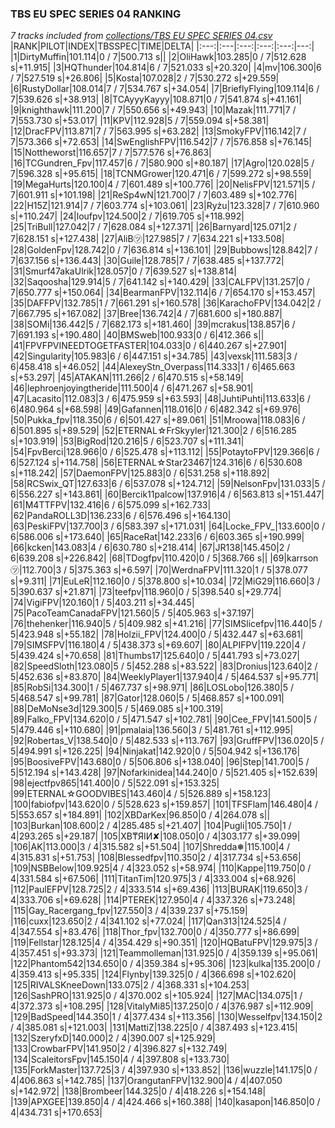 ### TBS EU SPEC SERIES 04 RANKING
*7 tracks included from [collections/TBS EU SPEC SERIES 04.csv](/collections/TBS%20EU%20SPEC%20SERIES%2004.csv)*
|RANK|PILOT|INDEX|TBSSPEC|TIME|DELTA|
|:---:|:---|:---:|:---:|:---:|---:|
|1|DirtyMuffin|101.114|0 / 7|500.713 s||
|2|OliHawk|103.285|0 / 7|512.628 s|+11.915|
|3|HQThunder|104.814|6 / 7|521.033 s|+20.320|
|4|mv|106.300|6 / 7|527.519 s|+26.806|
|5|Kosta|107.028|2 / 7|530.272 s|+29.559|
|6|RustyDollar|108.014|7 / 7|534.767 s|+34.054|
|7|BrieflyFlying|109.114|6 / 7|539.626 s|+38.913|
|8|TCAyyyKayyy|108.871|0 / 7|541.874 s|+41.161|
|9|knighthawk|111.200|7 / 7|550.656 s|+49.943|
|10|Mazak|111.771|7 / 7|553.730 s|+53.017|
|11|KPV|112.928|5 / 7|559.094 s|+58.381|
|12|DracFPV|113.871|7 / 7|563.995 s|+63.282|
|13|SmokyFPV|116.142|7 / 7|573.366 s|+72.653|
|14|SwEnglishFPV|116.542|7 / 7|576.858 s|+76.145|
|15|Nottheworst|116.657|7 / 7|577.576 s|+76.863|
|16|TCGundren_Fpv|117.457|6 / 7|580.900 s|+80.187|
|17|Agro|120.028|5 / 7|596.328 s|+95.615|
|18|TCNMGrower|120.471|6 / 7|599.272 s|+98.559|
|19|MegaHurts|120.100|4 / 7|601.489 s|+100.776|
|20|NelisFPV|121.571|5 / 7|601.911 s|+101.198|
|21|ReSp4wN|121.700|7 / 7|603.489 s|+102.776|
|22|H15Z|121.914|7 / 7|603.774 s|+103.061|
|23|Ryżu|123.328|7 / 7|610.960 s|+110.247|
|24|loufpv|124.500|2 / 7|619.705 s|+118.992|
|25|TriBull|127.042|7 / 7|628.084 s|+127.371|
|26|Barnyard|125.071|2 / 7|628.151 s|+127.438|
|27|AliB㋡|127.985|7 / 7|634.221 s|+133.508|
|28|GoldenFpv|128.742|0 / 7|636.814 s|+136.101|
|29|Bubbows|128.842|7 / 7|637.156 s|+136.443|
|30|Guile|128.785|7 / 7|638.485 s|+137.772|
|31|Smurf47akaUlrik|128.057|0 / 7|639.527 s|+138.814|
|32|Saqoosha|129.914|5 / 7|641.142 s|+140.429|
|33|CALFPV|131.257|0 / 7|650.777 s|+150.064|
|34|BearmanFPV|132.114|6 / 7|654.170 s|+153.457|
|35|DAFFPV|132.785|1 / 7|661.291 s|+160.578|
|36|KarachoFPV|134.042|2 / 7|667.795 s|+167.082|
|37|Bree|136.742|4 / 7|681.600 s|+180.887|
|38|SOMi|136.442|5 / 7|682.173 s|+181.460|
|39|mcrakus|138.857|6 / 7|691.193 s|+190.480|
|40|BMSweb|100.933|0 / 6|412.366 s||
|41|FPVFPVINEEDTOGETFASTER|104.033|0 / 6|440.267 s|+27.901|
|42|Singularity|105.983|6 / 6|447.151 s|+34.785|
|43|vexsk|111.583|3 / 6|458.418 s|+46.052|
|44|AlexeyStn_Overpass|114.333|1 / 6|465.663 s|+53.297|
|45|ATAKAN|111.266|2 / 6|470.515 s|+58.149|
|46|lephroenjoyingtheride|111.500|4 / 6|471.267 s|+58.901|
|47|Lacasito|112.083|3 / 6|475.959 s|+63.593|
|48|JuhtiPuhti|113.633|6 / 6|480.964 s|+68.598|
|49|Gafannen|118.016|0 / 6|482.342 s|+69.976|
|50|Pukka_fpv|118.350|6 / 6|501.427 s|+89.061|
|51|Mroowa|118.083|6 / 6|501.895 s|+89.529|
|52|ETERNAL☆FrSkyyler|121.300|2 / 6|516.285 s|+103.919|
|53|BigRod|120.216|5 / 6|523.707 s|+111.341|
|54|FpvBerci|128.966|0 / 6|525.478 s|+113.112|
|55|PotaytoFPV|129.366|6 / 6|527.124 s|+114.758|
|56|ETERNAL☆Star23467|124.316|6 / 6|530.608 s|+118.242|
|57|DaemonFPV|125.883|0 / 6|531.258 s|+118.892|
|58|RCSwix_QT|127.633|6 / 6|537.078 s|+124.712|
|59|NelsonFpv|131.033|5 / 6|556.227 s|+143.861|
|60|Bercik11palcow|137.916|4 / 6|563.813 s|+151.447|
|61|M4TTFPV|132.416|6 / 6|575.099 s|+162.733|
|62|PandaROLL3D|136.233|6 / 6|576.496 s|+164.130|
|63|PeskiFPV|137.700|3 / 6|583.397 s|+171.031|
|64|Locke_FPV_|133.600|0 / 6|586.006 s|+173.640|
|65|RaceRat|142.233|6 / 6|603.365 s|+190.999|
|66|kcken|143.083|4 / 6|630.780 s|+218.414|
|67|JR138|145.450|2 / 6|639.208 s|+226.842|
|68|TDogfpv|110.420|0 / 5|368.766 s||
|69|karrson㋡|112.700|3 / 5|375.363 s|+6.597|
|70|WerdnaFPV|111.320|1 / 5|378.077 s|+9.311|
|71|EuLeR|112.160|0 / 5|378.800 s|+10.034|
|72|MiG29|116.660|3 / 5|390.637 s|+21.871|
|73|teefpv|118.960|0 / 5|398.540 s|+29.774|
|74|VigiFPV|120.160|1 / 5|403.211 s|+34.445|
|75|PacoTeamCanadaFPV|121.560|5 / 5|405.963 s|+37.197|
|76|thehenker|116.940|5 / 5|409.982 s|+41.216|
|77|SIMSlicefpv|116.440|5 / 5|423.948 s|+55.182|
|78|Holzii_FPV|124.400|0 / 5|432.447 s|+63.681|
|79|SIMSFPV|116.180|4 / 5|438.373 s|+69.607|
|80|ALPIFPV|119.220|4 / 5|439.424 s|+70.658|
|81|Thumbs17|125.640|0 / 5|441.793 s|+73.027|
|82|SpeedSloth|123.080|5 / 5|452.288 s|+83.522|
|83|Dronius|123.640|2 / 5|452.636 s|+83.870|
|84|WeeklyPlayer1|137.940|4 / 5|464.537 s|+95.771|
|85|RobSi|134.300|1 / 5|467.737 s|+98.971|
|86|LOSLobo|126.380|5 / 5|468.547 s|+99.781|
|87|Gator|128.060|5 / 5|468.857 s|+100.091|
|88|DeMoNse3d|129.300|5 / 5|469.085 s|+100.319|
|89|Falko_FPV|134.620|0 / 5|471.547 s|+102.781|
|90|Cee_FPV|141.500|5 / 5|479.446 s|+110.680|
|91|pmalaia|136.560|3 / 5|481.761 s|+112.995|
|92|Robertas_V|138.540|0 / 5|482.533 s|+113.767|
|93|GruffFPV|136.020|5 / 5|494.991 s|+126.225|
|94|Ninjakat|142.920|0 / 5|504.942 s|+136.176|
|95|BoosiveFPV|143.680|0 / 5|506.806 s|+138.040|
|96|Step|141.700|5 / 5|512.194 s|+143.428|
|97|Nofarkinidea|144.240|0 / 5|521.405 s|+152.639|
|98|ejectfpv865|141.400|0 / 5|522.091 s|+153.325|
|99|ETERNAL☆GOODVIBES|143.460|4 / 5|526.889 s|+158.123|
|100|fabiofpv|143.620|0 / 5|528.623 s|+159.857|
|101|TFSFlam|146.480|4 / 5|553.657 s|+184.891|
|102|XBDarKex|96.850|0 / 4|264.078 s||
|103|Burkan|108.600|2 / 4|285.485 s|+21.407|
|104|Pugli|105.750|1 / 4|293.265 s|+29.187|
|105|XB₸ЯIИ✘|108.050|0 / 4|303.177 s|+39.099|
|106|AK|113.000|3 / 4|315.582 s|+51.504|
|107|Shredda❅|115.100|4 / 4|315.831 s|+51.753|
|108|Blessedfpv|110.350|2 / 4|317.734 s|+53.656|
|109|NSBBelow|109.925|4 / 4|323.052 s|+58.974|
|110|Kappe|119.750|0 / 4|331.584 s|+67.506|
|111|TitanTim|120.975|3 / 4|333.004 s|+68.926|
|112|PaulEFPV|128.725|2 / 4|333.514 s|+69.436|
|113|BURAK|119.650|3 / 4|333.706 s|+69.628|
|114|PTEREK|127.950|4 / 4|337.326 s|+73.248|
|115|Gay_Racergang_fpv|127.550|3 / 4|339.237 s|+75.159|
|116|cuxx|123.650|2 / 4|341.102 s|+77.024|
|117|Qan313|124.525|4 / 4|347.554 s|+83.476|
|118|Thor_fpv|132.700|0 / 4|350.777 s|+86.699|
|119|Fellstar|128.125|4 / 4|354.429 s|+90.351|
|120|HQBatuFPV|129.975|3 / 4|357.451 s|+93.373|
|121|Teammolleman|131.925|0 / 4|359.139 s|+95.061|
|122|Phantom542|134.650|0 / 4|359.384 s|+95.306|
|123|kulka|135.200|0 / 4|359.413 s|+95.335|
|124|Flynby|139.325|0 / 4|366.698 s|+102.620|
|125|RIVALSKneeDown|133.075|2 / 4|368.331 s|+104.253|
|126|SashPRO|131.925|0 / 4|370.002 s|+105.924|
|127|MAC|134.075|1 / 4|372.373 s|+108.295|
|128|VitalyMi85|137.250|0 / 4|376.987 s|+112.909|
|129|BadSpeed|144.350|1 / 4|377.434 s|+113.356|
|130|Wesselfpv|134.150|2 / 4|385.081 s|+121.003|
|131|MattiZ|138.225|0 / 4|387.493 s|+123.415|
|132|SzeryfxD|140.000|2 / 4|390.007 s|+125.929|
|133|CrowbarFPV|141.950|2 / 4|396.827 s|+132.749|
|134|ScaleitorsFpv|145.150|4 / 4|397.808 s|+133.730|
|135|ForkMaster|137.725|3 / 4|397.930 s|+133.852|
|136|wuzzle|141.175|0 / 4|406.863 s|+142.785|
|137|OrangutanFPV|132.900|4 / 4|407.050 s|+142.972|
|138|Brombeer|144.325|0 / 4|418.226 s|+154.148|
|139|APXGEE|139.850|4 / 4|424.466 s|+160.388|
|140|kasapon|146.850|0 / 4|434.731 s|+170.653|
